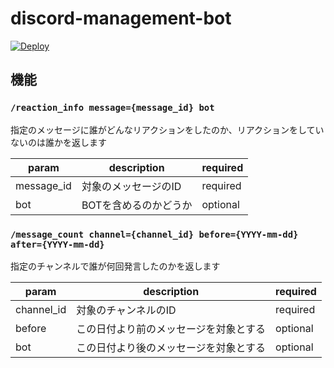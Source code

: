 # discord-management-bot

[![Deploy](https://www.herokucdn.com/deploy/button.svg)](https://heroku.com/deploy)

## 機能

### `/reaction_info message={message_id} bot`

指定のメッセージに誰がどんなリアクションをしたのか、リアクションをしていないのは誰かを返します

| param      | description         | required |
|------------|---------------------|----------|
| message_id | 対象のメッセージのID         | required |
| bot        | BOTを含めるのかどうか        | optional |

### `/message_count channel={channel_id} before={YYYY-mm-dd} after={YYYY-mm-dd}` 

指定のチャンネルで誰が何回発言したのかを返します

| param      | description         | required |
|------------|---------------------|----------|
| channel_id | 対象のチャンネルのID         | required |
| before     | この日付より前のメッセージを対象とする | optional |
| bot        | この日付より後のメッセージを対象とする | optional |
